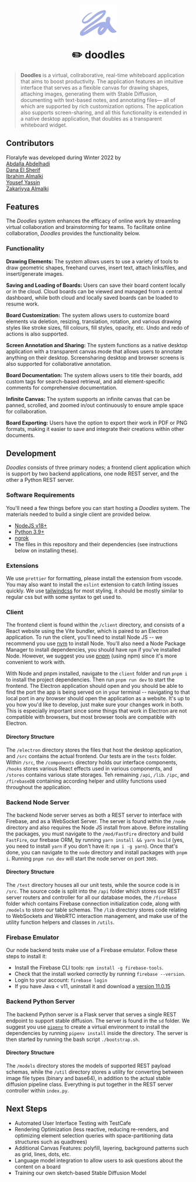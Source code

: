 <span title="floralyfe logo">
 <p align="center">
  <img width="100px" src="./client/public/doodles-icon.svg" alt="doodles-img">
 </p>
</span>

<h1 align="center" style="margin-top: 0px;">✏️ doodles</h1>

> **Doodles** is a virtual, collraborative, real-time whiteboard application that aims to boost productivity. The application features an intuitive interface that serves as a flexible canvas for drawing shapes, attaching images, generating them with Stable Diffusion, documenting with text-based notes, and annotating files— all of which are supported by rich customization options. The application also supports screen-sharing, and all this functionality is extended in a native desktop application, that doubles as a transparent whiteboard widget.

## Contributors
Floralyfe was developed during Winter 2022 by \
[Abdalla Abdelhadi](https://github.com/AbdallaAbdelhadi) \
[Dana El Sherif](https://github.com/TheDana1) \
[Ibrahim Almalki](https://github.com/Eebro) \
[Yousef Yassin](https://github.com/Yyassin) \
[Zakariyya Almalki](https://github.com/zackzouk)

## Features
The *Doodles* system enhances the efficacy of online work by streamling virtual collaboration and brainstorming for teams. To facilitate online collaboration, *Doodles* provides the functionality below.

### Functionality
**Drawing Elements:** The system allows users to use a variety of tools to draw geometric shapes, freehand curves, insert text, attach links/files, and insert/generate images.

**Saving and Loading of Boards:** Users can save their board content locally or in the cloud. Cloud boards can be viewed and managed from a central dashboard, while both cloud and locally saved boards can be loaded to resume work.

**Board Customization:** The system allows users to customize board elements via deletion, resizing, translation, rotation, and various drawing styles like stroke sizes, fill colours, fill styles, opacity, etc. Undo and redo of actions is also supported.

**Screen Annotation and Sharing:** The system functions as a native desktop application with a transparent canvas mode that allows users to annotate anything on their desktop. Screensharing desktop and browser screens is also supported for collaborative annotation.

**Board Documentation:** The system allows users to title their boards, add custom tags for search-based retrieval, and add element-specific comments for comprehensive documentation.

**Infinite Canvas:** The system supports an infinite canvas that can be panned, scrolled, and zoomed in/out continuously to ensure ample space for collaboration.

**Board Exporting:** Users have the option to export their work in PDF or PNG formats, making it easier to save and integrate their creations within other documents.


## Development
*Doodles* consists of three primary nodes; a frontend client application which is support by two backend applications, one node REST server, and the other a Python REST server.

### Software Requirements
You'll need a few things before you can start hosting a *Doodles* system. The materials needed to build a single client are provided below.
- [NodeJS v18+](https://nodejs.org/en/download/current/)
- [Python 3.9+](https://www.python.org/downloads/)
- [ngrok](https://ngrok.com/)
- The files in this repository and their dependencies (see instructions below on installing these).

### Extensions
We use `prettier` for formatting, please install the extension from vscode. You may also want to install the `eslint` extension to catch linting issues quickly. We use [tailwindcss](https://tailwindcss.com/docs/guides/vite) for most styling, it should be mostly similar to regular css but with some syntax to get used to.


### Client

The frontend client is found within the `/client` directory, and consists of a React website using the Vite bundler, which is paired to an Electron application. To run the client, you'll need to install Node JS -- we recommend you use [nvm](https://www.freecodecamp.org/news/node-version-manager-nvm-install-guide/) to install Node. You'll also need a Node Package Manager to install dependencies, you should have `npm` if you've installed Node. However, we suggest you use [pnpm](https://pnpm.io/installation#using-npm) (using npm) since it's more convenient to work with.

With Node and pnpm installed, navigate to the `client` folder and run `pnpm i` to install the project dependencies. Then run `pnpm run dev` to start the frontend. The Electron application should open and you should be able to find the port the app is being served on in your terminal -- navigating to that local port in any browser should open the application as a website. It's up to you how you'd like to develop, just make sure your changes work in both. This is especially important since some things that work in Electron are not compatible with browsers, but most browser tools are compatible with Electron.

#### Directory Structure

The `/electron` directory stores the files that host the desktop application, and `/src` contains the actual frontend. Our tests are in the `tests` folder. Within `/src`, the `/components` directory holds our interface components, `/hooks` stores various React effects used in various components, and `/stores` contains various state storages. Teh remaining `/api`, `/lib`. `/ipc`, and `/firebaseDB` containing according helper and utility functions used throughout the application.

### Backend Node Server

The backend Node server serves as both a REST server to interface with Firebase, and as a WebSocket Server. The server is found within the `/node` directory and also requires the Node JS install from above. Before installing the packages, you must navigate to the `/mod/FastFire` directory and build `FastFire`, our firebase ORM, by running `yarn install && yarn build` (yes, you need to install `yarn` if you don't have it: `npm i -g yarn`). Once that's done, you can navigate to the `node` directory and install packages with `pnpm i`. Running `pnpm run dev` will start the node server on port `3005`.

#### Directory Structure

The `/test` directory houses all our unit tests, while the source code is in `/src`. The source code is split into the `/api` folder which stores our REST server routers and controller for all our database modes, the `/firebase` folder which contains Firebase connection initialization code, along with `/models` to store our table schemas. The `/lib` directory stores code relating to WebSockets and WebRTC interaction management, and make use of the utility function helpers and classes in `/utils`.

### Firebase Emulator
Our node backend tests make use of a Firebase emulator. Follow these steps to install it:

- Install the Firebase CLI tools: `npm install -g firebase-tools`.
- Check that the install worked correctly by running `firebase --version`.
- Login to your account: `firebase login`
- If you have Java < v11, uninstall it and download a [version 11.0.15](https://www.oracle.com/ca-en/java/technologies/javase/jdk11-archive-downloads.html)

### Backend Python Server

The backend Python server is a Flask server that serves a single REST endpoint to support stable diffusion. The server is found in the `sd` folder. We suggest you use [`pipenv`](https://pipenv.pypa.io/en/latest/) to create a virtual environment to install the dependencies by running `pipenv install` inside the directory. The server is then started by running the bash script `./bootstrap.sh`.

#### Directory Structure
The `/models` directory stores the models of supported REST payload schemas, while the `/util` directory stores a utility for converting between image file types (binary and base64), in addition to the actual stable diffusion pipeline class. Everything is put together in the REST server controller within `index.py`.

## Next Steps
- Automated User Interface Testing with TestCafe
- Rendering Optimization (less reactive, reducing re-renders, and optimizing element selection queries with space-partitioning data structures such as quadtrees)
- Additional Canvas Features: polyfill, layering, background patterns such as grid, lines, dots, etc.
- Language model integration to allow users to ask questions about the content on a board
- Training our own sketch-based Stable Diffusion Model
